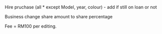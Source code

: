 Hire pruchase (all * except Model, year, colour)
    - add if still on loan or not

Business change share amount to share percentage

Fee = RM100 per editing.